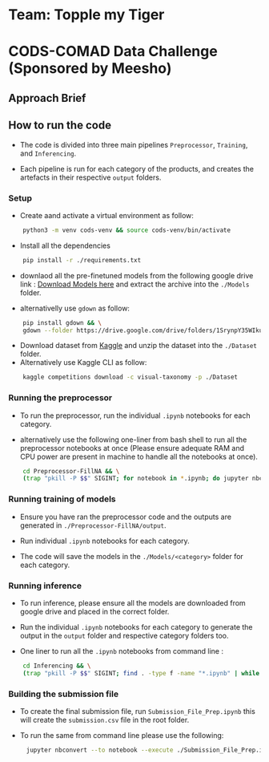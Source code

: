 # Team: **Topple my Tiger**
# CODS-COMAD Data Challenge (Sponsored by Meesho) 

## Approach Brief

## How to run the code

- The code is divided into three main pipelines `Preprocessor`, `Training`, and `Inferencing`.

- Each pipeline is run for each category of the products, and creates the artefacts in their respective `output` folders.

### Setup

- Create aand activate a virtual environment as follow:
```Bash
    python3 -m venv cods-venv && source cods-venv/bin/activate
```
- Install all the dependencies
```Bash
    pip install -r ./requirements.txt
```
- downlaod all the pre-finetuned models from the following google drive link : [Download Models here](https://drive.google.com/drive/folders/1SrynpY35WIkubQekjgfLw4ZuDYf--UYI?usp=sharing) and extract the archive into the `./Models` folder.

- alternativelly use `gdown` as follow:
  
```Bash
    pip install gdown && \
    gdown --folder https://drive.google.com/drive/folders/1SrynpY35WIkubQekjgfLw4ZuDYf--UYI?usp=sharing -O ./Models
```
- Download dataset from [Kaggle](https://www.kaggle.com/competitions/visual-taxonomy/data?select=test_images) and unzip the dataset into the `./Dataset` folder. 
- Alternatively use Kaggle CLI as follow: 
```Bash
    kaggle competitions download -c visual-taxonomy -p ./Dataset
```
### Running the preprocessor

- To run the preprocessor, run the individual `.ipynb` notebooks for each category.

- alternatively use the following one-liner from bash shell to run all the preprocessor notebooks at once (Please ensure adequate RAM and CPU power are present in machine to handle all the notebooks at once).

```Bash
    cd Preprocessor-FillNA && \
    (trap "pkill -P $$" SIGINT; for notebook in *.ipynb; do jupyter nbconvert --to notebook --execute "$notebook" --output "${notebook%.ipynb}_executed.ipynb" & done; wait)
```

### Running training of models 

- Ensure you have ran the preprocessor code and the outputs are generated in `./Preprocessor-FillNA/output`.

- Run individual `.ipynb` notebooks for each category.

- The code will save the models in the `./Models/<category>` folder for each category.

### Running inference

- To run inference, please ensure all the models are downloaded from google drive and placed in the correct folder.

- Run the individual `.ipynb` notebooks for each category to generate the output in the `output` folder and respective category folders too.

- One liner to run all the `.ipynb` notebooks from command line :

```Bash
    cd Inferencing && \
    (trap "pkill -P $$" SIGINT; find . -type f -name "*.ipynb" | while read notebook; do jupyter nbconvert --to notebook --execute "$notebook" --output "${notebook%.ipynb}_executed.ipynb" & done; wait)
```

### Building the submission file

- To create the final submission file, run `Submission_File_Prep.ipynb` this will create the `submission.csv` file in the root folder.

- To run the same from command line please use the following:
  
```Bash
     jupyter nbconvert --to notebook --execute ./Submission_File_Prep.ipynb --output Submission_File_Prep_executed.ipynb
```